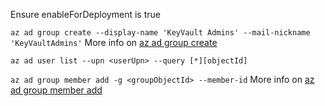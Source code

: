 Ensure enableForDeployment is true

`az ad group create --display-name 'KeyVault Admins' --mail-nickname 'KeyVaultAdmins'`
More info on [az ad group create](https://docs.microsoft.com/cli/azure/ad/group?view=azure-cli-latest#az_ad_group_create)

`az ad user list --upn <userUpn> --query [*][objectId]`

`az ad group member add -g <groupObjectId> --member-id`
More info on [az ad group member add](https://docs.microsoft.com/cli/azure/ad/group/member?view=azure-cli-latest#az_ad_group_member_add)